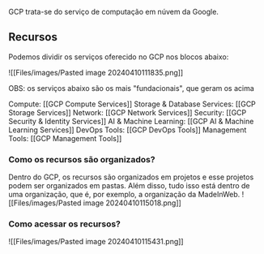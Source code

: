 GCP trata-se do serviço de computação em núvem da Google. 

## Recursos

Podemos dividir os serviços oferecido no GCP nos blocos abaixo:

![[Files/images/Pasted image 20240410111835.png]]

OBS: os serviços abaixo são os mais "fundacionais", que geram os acima

Compute: [[GCP Compute Services]]
Storage & Database Services: [[GCP Storage Services]]
Network: [[GCP Network Services]]
Security: [[GCP Security & Identity Services]]
AI & Machine Learning: [[GCP AI & Machine Learning Services]]
DevOps Tools: [[GCP DevOps Tools]]
Management Tools: [[GCP Management Tools]]

### Como os recursos são organizados?

Dentro do GCP, os recursos são organizados em projetos e esse projetos podem ser organizados em pastas. Além disso, tudo isso está dentro de uma organização, que é, por exemplo, a organização da MadeInWeb.
![[Files/images/Pasted image 20240410115018.png]]

### Como acessar os recursos?

![[Files/images/Pasted image 20240410115431.png]]














